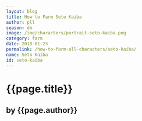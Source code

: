 ```yaml
---
layout: blog
title: How to Farm Seto Kaiba
author: pll
season: dm
image: /img/characters/portrait-seto-kaiba.png
category: farm
date: 2018-01-23
permalink: /how-to-farm-all-characters/seto-kaiba/
name: Seto Kaiba
id: seto-kaiba
---
```


# {{page.title}}
## by {{page.author}}